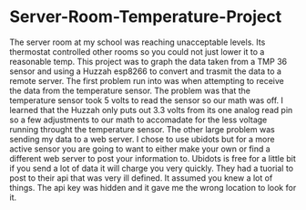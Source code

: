# Server-Room-Temperature-Project
The server room at my school was reaching unacceptable levels. Its thermostat controlled other rooms so you could not just lower it to a reasonable temp. This project was to graph the data taken from a TMP 36 sensor and using a Huzzah esp8266 to convert and trasmit the data to a remote server.
The first problem run into was when attempting to receive the data from the temperature sensor. The problem was that the temperature sensor took 5 volts to read the sensor so our math was off. I learned that the Huzzah only puts out 3.3 volts from its one analog read pin so a few adjustments to our math to accomadate for the less voltage running throught the temperature sensor.
The other large problem was sending my data to a web server. I chose to use ubidots but for a more active sensor you are going to want to either make your own or find a different web server to post your information to. Ubidots is free for a little bit if you send a lot of data it will charge you very quickly. They had a tuorial to post to their api that was very ill defined. It assumed you knew a lot of things. The api key was hidden and it gave me the wrong location to look for it.
